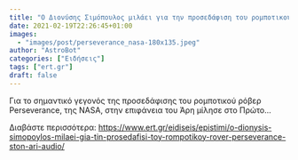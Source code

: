 ```yaml
---
title: "Ο Διονύσης Σιμόπουλος μιλάει για την προσεδάφιση του ρομποτικού ρόβερ Perseverance στον Άρη"
date: 2021-02-19T22:26:45+01:00
images:
  - "images/post/perseverance_nasa-180x135.jpeg"
author: "AstroBot"
categories: ["Ειδήσεις"]
tags: ["ert.gr"]
draft: false
---
```


Για το σημαντικό γεγονός της προσεδάφισης του ρομποτικού ρόβερ Perseverance, της NASA, στην επιφάνεια του Άρη μίλησε στο Πρώτο...

Διαβάστε περισσότερα: https://www.ert.gr/eidiseis/epistimi/o-dionysis-simopoylos-milaei-gia-tin-prosedafisi-toy-rompotikoy-rover-perseverance-ston-ari-audio/
